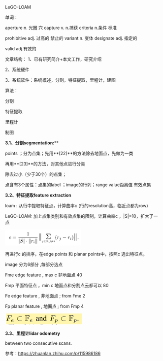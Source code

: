 LeGO-LOAM



单词：

aperture n. 光圈 穴	capture v. n.捕获	criteria n.条件 标准

prohibitive  adj. 过高的  禁止的	variant n. 变体	designate adj. 指定的

valid adj.有效的	



文章结构：
1、已有研究简介+本文工作，研究介绍

2、系统硬件

3、系统软件：系统概述，分割，特征提取，里程计，建图

算法：

分割

特征提取

里程计

制图

**3.1、分割segmentation:****

points ；分为点集；先用**[22]**的方法除去地面点，先做为一类

再用**[23]**的方法，对其他点进行分类

除去过小（少于30个）的点集；

点含有3个属性：点集的label ；image的行列；range value距离值	有效点集

**3.2、特征提取feature extraction**

loam : 从行中提取特征点，计算曲率c (行的resolution高，临近点都为row)

LeGO-LOAM: 加上点集类别和有效点集的限制，计算曲率c ，|S|=10，扩大了一点

<img src="3.1%20LeGO-LOAM.assets/image-20210302151841849.png" alt="image-20210302151841849" style="zoom: 67%;" />

再进行c 的排序，在edge points 和 planar points中，按照c 选出特征点。



image 分为6部分 ,每部分选点

Fme 	edge feature , max c	非地面点			40

Fmp	平面特征点 ，min c 地面点和分割点云都可以		80

Fe 	edge feature   , 非地面点  ; from Fme		2

Fp 	planar feature ,  地面点	; from Fmp		4

<img src="3.1%20LeGO-LOAM.assets/image-20210302155148021.png" alt="image-20210302155148021"  />



**3.3、里程计lidar odometry**

between two consecutive scans.





参考：https://zhuanlan.zhihu.com/p/115986186